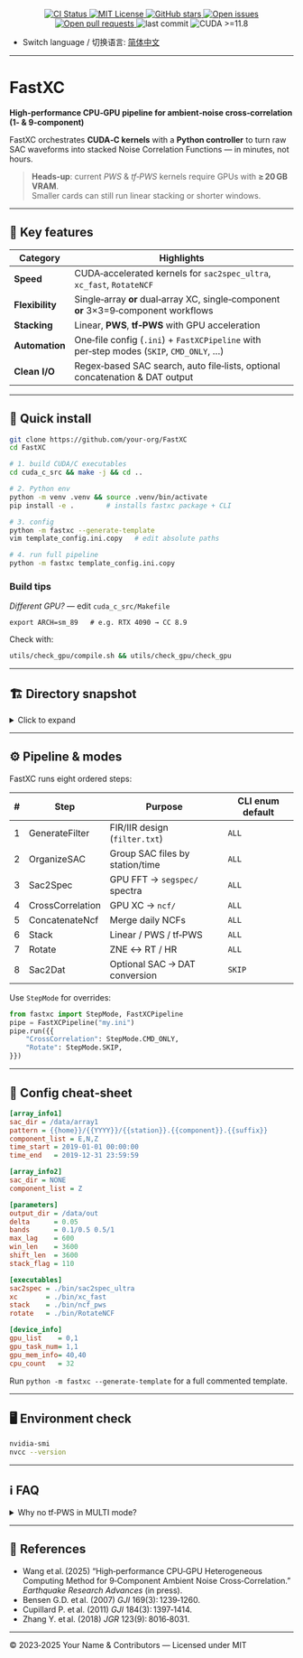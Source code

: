 <p align="center">
  <a href="https://github.com/your-org/FastXC/actions">
    <img src="https://img.shields.io/github/actions/workflow/status/wangkingh/FastXC_ultra/ci.yml?branch=main&label=CI&logo=github" alt="CI Status">
  </a>
  <a href="LICENSE">
    <img src="https://img.shields.io/github/license/wangkingh/FastXC_ultra?color=blue&logo=open-source-initiative" alt="MIT License">
  </a>
  <a href="https://github.com/your-org/FastXC/stargazers">
    <img src="https://img.shields.io/github/stars/wangkingh/FastXC_ultra?style=social" alt="GitHub stars">
  </a>
  <a href="https://github.com/your-org/FastXC/issues">
    <img src="https://img.shields.io/github/issues/wangkingh/FastXC_ultra?logo=github" alt="Open issues">
  </a>
  <a href="https://github.com/your-org/FastXC/pulls">
    <img src="https://img.shields.io/github/issues-pr/wangkingh/FastXC_ultra?logo=github" alt="Open pull requests">
  </a>
  <img src="https://img.shields.io/github/last-commit/wangkingh/FastXC_ultra?logo=git" alt="last commit">
  <img src="https://img.shields.io/badge/CUDA-11.8%2B-green?logo=nvidia" alt="CUDA >=11.8">
</p>



* Switch language / 切换语言: [简体中文](README.zh-CN.md)

---

# FastXC
**High‑performance CPU‑GPU pipeline for ambient‑noise cross‑correlation (1‑ & 9‑component)**

FastXC orchestrates **CUDA‑C kernels** with a **Python controller** to turn raw SAC waveforms
into stacked Noise Correlation Functions — in minutes, not hours.

> **Heads‑up**: current *PWS* & *tf‑PWS* kernels require GPUs with **≥ 20 GB VRAM**.  
> Smaller cards can still run linear stacking or shorter windows.

---

## 🚩 Key features
| Category | Highlights |
|----------|------------|
| **Speed** | CUDA‑accelerated kernels for `sac2spec_ultra`, `xc_fast`, `RotateNCF` |
| **Flexibility** | Single‑array **or** dual‑array XC, single‑component **or** 3×3=9‑component workflows |
| **Stacking** | Linear, **PWS**, **tf‑PWS** with GPU acceleration |
| **Automation** | One‑file config (`.ini`) + `FastXCPipeline` with per‑step modes (`SKIP`, `CMD_ONLY`, …) |
| **Clean I/O** | Regex‑based SAC search, auto file‑lists, optional concatenation & DAT output |

---

## 🌱 Quick install
```bash
git clone https://github.com/your-org/FastXC
cd FastXC

# 1. build CUDA/C executables
cd cuda_c_src && make -j && cd ..

# 2. Python env
python -m venv .venv && source .venv/bin/activate
pip install -e .        # installs fastxc package + CLI

# 3. config
python -m fastxc --generate-template
vim template_config.ini.copy   # edit absolute paths

# 4. run full pipeline
python -m fastxc template_config.ini.copy
```

### Build tips
*Different GPU?* — edit `cuda_c_src/Makefile`  
```
export ARCH=sm_89   # e.g. RTX 4090 → CC 8.9
```
Check with:
```bash
utils/check_gpu/compile.sh && utils/check_gpu/check_gpu
```

---

## 🏗 Directory snapshot
<details>
<summary>Click to expand</summary>

```text
cuda_c_src/          CUDA kernels + Makefiles
fastxc/              Python orchestrator
  ├─ cmd_generator/  build *.cmds.txt
  ├─ cmd_deployer/   dispatch commands
  ├─ list_generator/ build file‑lists
  └─ utils/          config parser, filter design, …
config/              example *.ini
run.py               minimal launcher
```
</details>

---

## ⚙️ Pipeline & modes
FastXC runs eight ordered steps:

| # | Step | Purpose | CLI enum default |
|---|------|---------|------------------|
| 1 | GenerateFilter     | FIR/IIR design (`filter.txt`)          | `ALL` |
| 2 | OrganizeSAC        | Group SAC files by station/time        | `ALL` |
| 3 | Sac2Spec           | GPU FFT → `segspec/` spectra           | `ALL` |
| 4 | CrossCorrelation   | GPU XC → `ncf/`                        | `ALL` |
| 5 | ConcatenateNcf     | Merge daily NCFs                       | `ALL` |
| 6 | Stack              | Linear / PWS / tf‑PWS                  | `ALL` |
| 7 | Rotate             | ZNE ↔ RT / HR                          | `ALL` |
| 8 | Sac2Dat            | Optional SAC → DAT conversion          | `SKIP` |

Use `StepMode` for overrides:

```python
from fastxc import StepMode, FastXCPipeline
pipe = FastXCPipeline("my.ini")
pipe.run({{
    "CrossCorrelation": StepMode.CMD_ONLY,
    "Rotate": StepMode.SKIP,
}})
```

---

## 📝 Config cheat‑sheet
```ini
[array_info1]
sac_dir = /data/array1
pattern = {{home}}/{{YYYY}}/{{station}}.{{component}}.{{suffix}}
component_list = E,N,Z
time_start = 2019-01-01 00:00:00
time_end   = 2019-12-31 23:59:59

[array_info2]
sac_dir = NONE
component_list = Z

[parameters]
output_dir = /data/out
delta      = 0.05
bands      = 0.1/0.5 0.5/1
max_lag    = 600
win_len    = 3600
shift_len  = 3600
stack_flag = 110

[executables]
sac2spec = ./bin/sac2spec_ultra
xc       = ./bin/xc_fast
stack    = ./bin/ncf_pws
rotate   = ./bin/RotateNCF

[device_info]
gpu_list    = 0,1
gpu_task_num= 1,1
gpu_mem_info= 40,40
cpu_count   = 32
```
Run `python -m fastxc --generate-template` for a full commented template.

---

## 🖥 Environment check
```bash
nvidia-smi
nvcc --version
```

---

## ℹ️ FAQ
<details><summary>Why no tf‑PWS in MULTI mode?</summary>
Early design assumed the GPU memory trade‑off; support is planned.
</details>

---

## 📜 References
* Wang et al. (2025) “High‑performance CPU‑GPU Heterogeneous Computing Method for 9‑Component Ambient Noise Cross‑Correlation.” *Earthquake Research Advances* (in press).  
* Bensen G.D. et al. (2007) *GJI* 169(3): 1239‑1260.  
* Cupillard P. et al. (2011) *GJI* 184(3): 1397‑1414.  
* Zhang Y. et al. (2018) *JGR* 123(9): 8016‑8031.

---

© 2023‑2025 Your Name & Contributors — Licensed under MIT
